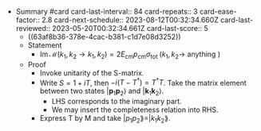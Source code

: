 - Summary #card
  card-last-interval:: 84
  card-repeats:: 3
  card-ease-factor:: 2.8
  card-next-schedule:: 2023-08-12T00:32:34.660Z
  card-last-reviewed:: 2023-05-20T00:32:34.661Z
  card-last-score:: 5
	- ((63af8b36-378e-4cac-b381-c1d7e08d3252))
	- Statement
		- $\operatorname{Im} \mathcal{M}\left(k_1, k_2 \rightarrow k_1, k_2\right)=2 E_{\mathrm{cm}} p_{\mathrm{cm}} \sigma_{\text {tot }}\left(k_1, k_2 \rightarrow\right.$ anything $)$
	- Proof
		- Invoke unitarity of the S-matrix.
		- Write $S=1+iT$, then $-i\left(T-T^{\dagger}\right)=T^{\dagger} T$. Take the matrix element between two states $\left|\mathbf{p}_1 \mathbf{p}_2\right\rangle$ and $\left|\mathbf{k}_1 \mathbf{k}_2\right\rangle$.
			- LHS corresponds to the imaginary part.
			- We may insert the completeness relation into RHS.
		- Express T by M and take $|p_1p_2\rang=|k_1k_2\rang$.